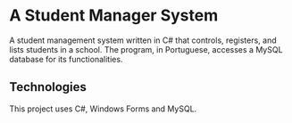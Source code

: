# A Student Manager System
A student management system written in C# that controls, registers, and lists students in a school. The program, in Portuguese, accesses a MySQL database for its functionalities.

## Technologies
This project uses C#, Windows Forms and MySQL.
